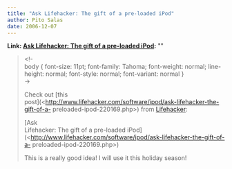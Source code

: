 ```yaml
---
title: "Ask Lifehacker: The gift of a pre-loaded iPod"
author: Pito Salas
date: 2006-12-07
---
```


**Link: [Ask Lifehacker: The gift of a pre-loaded iPod](None):** ""


>
> <!-  
>  body { font-size: 11pt; font-family: Tahoma; font-weight: normal; line-
> height: normal; font-style: normal; font-variant: normal }  
>  ->
>
> Check out [this  
> post](<http://www.lifehacker.com/software/ipod/ask-lifehacker-the-gift-of-a-
> preloaded-ipod-220169.php>) from [Lifehacker](<http://www.lifehacker.com>):
>
> [Ask  
>  Lifehacker: The gift of a pre-loaded
> iPod](<http://www.lifehacker.com/software/ipod/ask-lifehacker-the-gift-of-a-
> preloaded-ipod-220169.php>)
>
> This is a really good idea! I will use it this holiday season!


